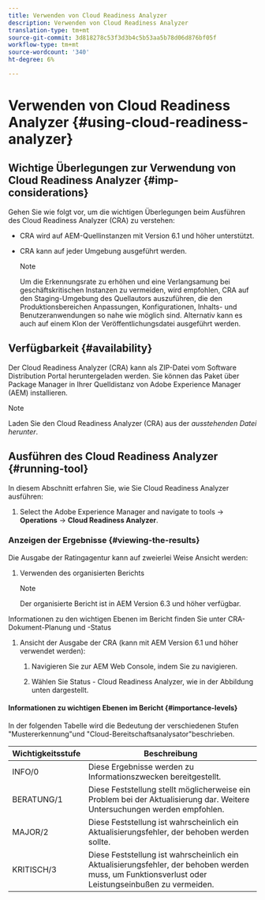 ```yaml
---
title: Verwenden von Cloud Readiness Analyzer
description: Verwenden von Cloud Readiness Analyzer
translation-type: tm+mt
source-git-commit: 3d818278c53f3d3b4c5b53aa5b78d06d876bf05f
workflow-type: tm+mt
source-wordcount: '340'
ht-degree: 6%

---
```



# Verwenden von Cloud Readiness Analyzer {#using-cloud-readiness-analyzer}

## Wichtige Überlegungen zur Verwendung von Cloud Readiness Analyzer {#imp-considerations}

Gehen Sie wie folgt vor, um die wichtigen Überlegungen beim Ausführen des Cloud Readiness Analyzer (CRA) zu verstehen:

* CRA wird auf AEM-Quellinstanzen mit Version 6.1 und höher unterstützt.
* CRA kann auf jeder Umgebung ausgeführt werden.

   >[!NOTE]
   >Um die Erkennungsrate zu erhöhen und eine Verlangsamung bei geschäftskritischen Instanzen zu vermeiden, wird empfohlen, CRA auf den Staging-Umgebung des Quellautors auszuführen, die den Produktionsbereichen Anpassungen, Konfigurationen, Inhalts- und Benutzeranwendungen so nahe wie möglich sind. Alternativ kann es auch auf einem Klon der Veröffentlichungsdatei ausgeführt werden.

## Verfügbarkeit {#availability}

Der Cloud Readiness Analyzer (CRA) kann als ZIP-Datei vom Software Distribution Portal heruntergeladen werden. Sie können das Paket über Package Manager in Ihrer Quelldistanz von Adobe Experience Manager (AEM) installieren.

>[!NOTE]
>Laden Sie den Cloud Readiness Analyzer (CRA) aus der *ausstehenden Datei herunter*.

## Ausführen des Cloud Readiness Analyzer {#running-tool}

In diesem Abschnitt erfahren Sie, wie Sie Cloud Readiness Analyzer ausführen:

1. Select the Adobe Experience Manager and navigate to tools -> **Operations** -> **Cloud Readiness Analyzer**.

### Anzeigen der Ergebnisse {#viewing-the-results}

Die Ausgabe der Ratingagentur kann auf zweierlei Weise Ansicht werden:

1. Verwenden des organisierten Berichts

   >[!NOTE]
   >Der organisierte Bericht ist in AEM Version 6.3 und höher verfügbar.

Informationen zu den wichtigen Ebenen im Bericht finden Sie unter CRA-Dokument-Planung und -Status

1. Ansicht der Ausgabe der CRA (kann mit AEM Version 6.1 und höher verwendet werden):

   1. Navigieren Sie zur AEM Web Console, indem Sie zu navigieren.

   1. Wählen Sie Status - Cloud Readiness Analyzer, wie in der Abbildung unten dargestellt.

#### Informationen zu wichtigen Ebenen im Bericht {#importance-levels}

In der folgenden Tabelle wird die Bedeutung der verschiedenen Stufen &quot;Mustererkennung&quot;und &quot;Cloud-Bereitschaftsanalysator&quot;beschrieben.

| Wichtigkeitsstufe | Beschreibung |
|--- |--- |
| INFO/0 | Diese Ergebnisse werden zu Informationszwecken bereitgestellt. |
| BERATUNG/1 | Diese Feststellung stellt möglicherweise ein Problem bei der Aktualisierung dar. Weitere Untersuchungen werden empfohlen. |
| MAJOR/2 | Diese Feststellung ist wahrscheinlich ein Aktualisierungsfehler, der behoben werden sollte. |
| KRITISCH/3 | Diese Feststellung ist wahrscheinlich ein Aktualisierungsfehler, der behoben werden muss, um Funktionsverlust oder Leistungseinbußen zu vermeiden. |
